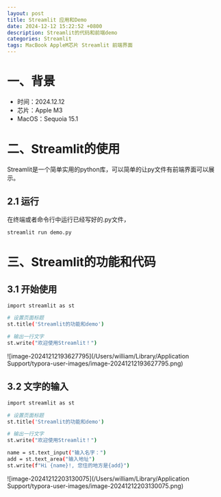 ```yaml
---
layout: post
title: Streamlit 应用和Demo
date: 2024-12-12 15:22:52 +0800
description: Streamlit的代码和前端demo
categories: Streamlit 
tags: MacBook AppleM芯片 Streamlit 前端界面
---
```


# 一、背景

- 时间：2024.12.12
- 芯片：Apple M3
- MacOS：Sequoia 15.1



# 二、Streamlit的使用

Streamlit是一个简单实用的python库，可以简单的让py文件有前端界面可以展示。



## 2.1 运行

在终端或者命令行中运行已经写好的.py文件，

```bash
streamlit run demo.py
```



# 三、Streamlit的功能和代码

## 3.1 开始使用

``` bash
import streamlit as st

# 设置页面标题
st.title('Streamlit的功能和demo')

# 输出一行文字
st.write("欢迎使用Streamlit！")
```

![image-20241212193627795](/Users/william/Library/Application Support/typora-user-images/image-20241212193627795.png)

## 3.2 文字的输入

``` bash
import streamlit as st

# 设置页面标题
st.title('Streamlit的功能和demo')

# 输出一行文字
st.write("欢迎使用Streamlit！")

name = st.text_input("输入名字：")
add = st.text_area("输入地址")
st.write(f"Hi {name}!, 您住的地方是{add}")
```

![image-20241212203130075](/Users/william/Library/Application Support/typora-user-images/image-20241212203130075.png)



 















